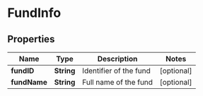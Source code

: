 
# FundInfo

## Properties
Name | Type | Description | Notes
------------ | ------------- | ------------- | -------------
**fundID** | **String** | Identifier of the fund |  [optional]
**fundName** | **String** | Full name of the fund |  [optional]



